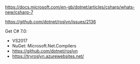https://docs.microsoft.com/en-gb/dotnet/articles/csharp/whats-new/csharp-7

https://github.com/dotnet/roslyn/issues/2136

Get C# 7.0:

 - VS2017
 - NuGet: Microsoft.Net.Compilers
 - https://github.com/dotnet/roslyn
 - https://tryroslyn.azurewebsites.net/
